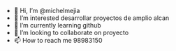 - 👋 Hi, I’m @michelmejia
- 👀 I’m interested  desarrollar proyectos de amplio alcan  
- 🌱 I’m currently learning github
- 💞️ I’m looking to collaborate on  proyecto
- 📫 How to reach me  98983150
<!---
michelmejia/michelmejia is a ✨ special ✨ repository because its `README.md` (this file) appears on your GitHub profile.
You can click the Preview link to take a look at your changes.
--->
